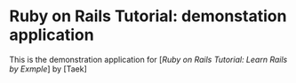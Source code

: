 # Ruby on Rails Tutorial: demonstation application

This is the demonstration application for [*Ruby on Rails Tutorial: Learn Rails by Exmple*] by [Taek]
